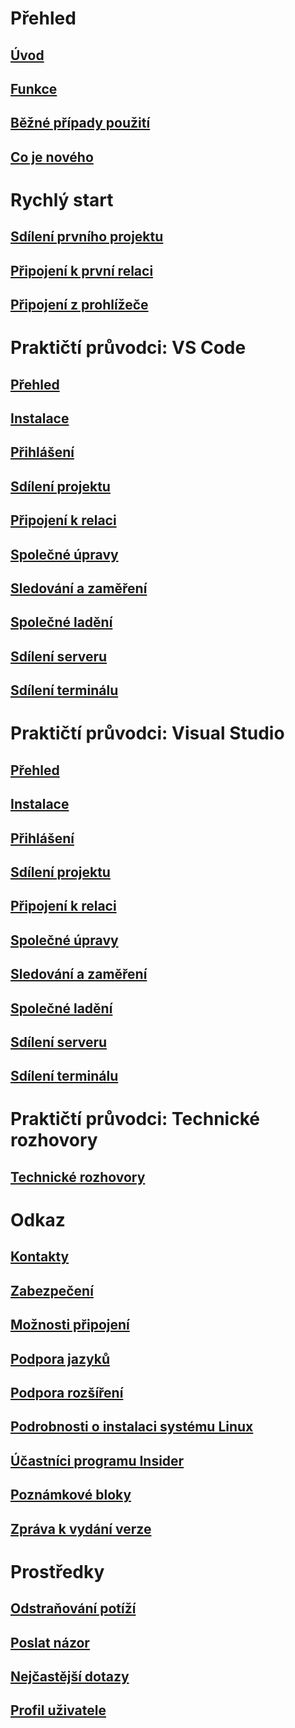 <!-- markdownlint-disable MD022 MD025 -->
# Přehled
## [Úvod](index.md)
## [Funkce](overview/features.md)
## [Běžné případy použití](reference/use-cases.md)
## [Co je nového](overview/what's-new.md)
# Rychlý start
## [Sdílení prvního projektu](quickstart/share.md)
## [Připojení k první relaci](quickstart/join.md)
## [Připojení z prohlížeče](quickstart/browser-join.md)
# Praktičtí průvodci: VS Code
## [Přehled](use/vscode.md)
## [Instalace](use/vscode.md#installation)
## [Přihlášení](use/vscode.md#sign-in)
## [Sdílení projektu](use/vscode.md#share-a-project)
## [Připojení k relaci](use/vscode.md#join-a-collaboration-session)
## [Společné úpravy](use/vscode.md#co-editing)
## [Sledování a zaměření](use/vscode.md#following)
## [Společné ladění](use/vscode.md#co-debugging)
## [Sdílení serveru](use/vscode.md#share-a-server)
## [Sdílení terminálu](use/vscode.md#share-a-terminal)
# Praktičtí průvodci: Visual Studio
## [Přehled](use/vs.md)
## [Instalace](use/vs.md#installation)
## [Přihlášení](use/vs.md#sign-in)
## [Sdílení projektu](use/vs.md#share-a-project)
## [Připojení k relaci](use/vs.md#join-a-collaboration-session)
## [Společné úpravy](use/vs.md#co-editing)
## [Sledování a zaměření](use/vs.md#following)
## [Společné ladění](use/vs.md#co-debugging)
## [Sdílení serveru](use/vs.md#share-a-server)
## [Sdílení terminálu](use/vs.md#share-a-terminal)
# Praktičtí průvodci: Technické rozhovory
## [Technické rozhovory](use/technical-interviews.md)
# Odkaz
## [Kontakty](reference/contacts.md)
## [Zabezpečení](reference/security.md)
## [Možnosti připojení](reference/connectivity.md)
## [Podpora jazyků](reference/platform-support.md)
## [Podpora rozšíření](reference/extensions.md)
## [Podrobnosti o instalaci systému Linux](reference/linux.md)
## [Účastníci programu Insider](reference/insiders.md)
## [Poznámkové bloky](reference/notebooks.md)
## [Zpráva k vydání verze](https://aka.ms/vsls-releases)
# Prostředky
## [Odstraňování potíží](troubleshooting.md)
## [Poslat názor](support.md)
## [Nejčastější dotazy](faq.md)
## [Profil uživatele](user-profile.md)

